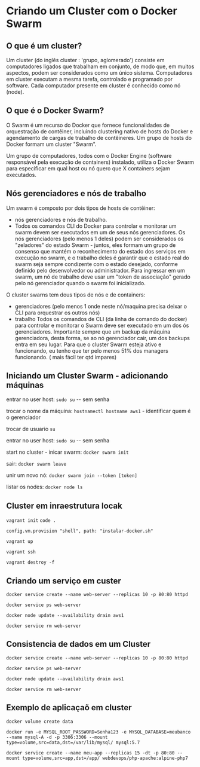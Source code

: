 #  Criando um Cluster com o Docker Swarm

## **O que é um cluster?**

Um cluster (do inglês cluster : 'grupo, aglomerado') consiste em computadores ligados que trabalham em conjunto, de modo que, em muitos aspectos, podem ser considerados como um único sistema.
Computadores em cluster executam a mesma tarefa, controlado e programado por software.
Cada computador presente em cluster é conhecido como nó (node).

## **O que é o Docker Swarm?**

O Swarm é um recurso do Docker que fornece funcionalidades de orquestração de contêiner, incluindo clustering nativo de hosts do Docker e agendamento de cargas de trabalho de contêineres. 
Um grupo de hosts do Docker formam um cluster "Swarm".

Um grupo de computadores, todos com o Docker Engine (software responsável pela execução de containers) instalado, utiliza o Docker Swarm para especificar em qual host ou nó quero que X containers sejam executados.

## **Nós gerenciadores e nós de trabalho**

Um swarm é composto por dois tipos de hosts de contêiner: 
- nós gerenciadores e nós de trabalho.
- Todos os comandos CLI do Docker para controlar e monitorar um swarm devem ser executados em um de seus nós gerenciadores. 
Os nós gerenciadores (pelo menos 1 deles) podem ser considerados os "zeladores" do estado Swarm - juntos, eles formam um grupo de consenso que mantém o reconhecimento do estado dos serviços em execução no swarm, e o trabalho deles é garantir que o estado real do swarm seja sempre condizente com o estado desejado, conforme definido pelo desenvolvedor ou administrador.
Para ingressar em um swarm, um nó de trabalho deve usar um "token de associação" gerado pelo nó gerenciador quando o swarm foi inicializado.

O cluster swarns tem dous tipos de nós e de containers:
- gerenciadores (pelo menos 1 onde neste nó/maquina precisa deixar o CLI para orquestrar os outros nós)
- trabalho
Todos os comandos de CLI (da linha de comando do docker) para controlar e monitorar o Swarm deve ser executado em um dos ós gerenciadores.
Importante sempre que um backup da máquina gerenciadora, desta forma, se ao nó gerenciador cair, um dos backups entra em seu lugar.
Para que o cluster Swarm esteja ativo e funcionando, eu tenho que ter pelo menos 51% dos managers funcionando. ( mais fácil ter qtd impares)


## Iniciando um Cluster Swarm - adicionando máquinas

entrar no user host: `sudo su` -- sem senha

trocar o nome da máquina: `hostnamectl hostname aws1` - identificar quem é o gerenciador

trocar de usuario `su`

entrar no user host: `sudo su` -- sem senha
  
start no cluster - inicar swarm:  `docker swarm init`
  
sair: `docker swarm leave`
  
unir um novo nó: `docker swarm join --token [token]`
  
listar os nodes:  `docker node ls`


## Cluster em inraestrutura locak

`vagrant init`
`code .`

	config.vm.provision "shell", path: "instalar-docker.sh"

`vagrant up`

`vagrant ssh`

`vagrant destroy -f`

## Criando um serviço em custer

`docker service create --name web-server --replicas 10 -p 80:80 httpd`

`docker service ps web-server `

`docker node update --availability drain aws1`

`docker service rm web-server`

## Consistencia de dados em um Cluster

`docker service create --name web-server --replicas 10 -p 80:80 httpd`

`docker service ps web-server `

`docker node update --availability drain aws1`

`docker service rm web-server`


## Exemplo de aplicaçaõ em cluster

`docker volume create data`

`docker run -e MYSQL_ROOT_PASSWORD=Senha123 -e MYSQL_DATABASE=meubanco --name mysql-A -d -p 3306:3306 --mount type=volume,src=data,dst=/var/lib/mysql/ mysql:5.7`


`docker service create --name meu-app --replicas 15 -dt -p 80:80 --mount type=volume,src=app,dst=/app/ webdevops/php-apache:alpine-php7`


